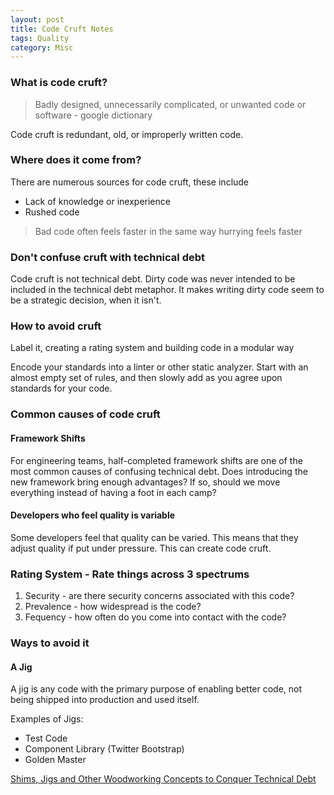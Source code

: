 ```yaml
---
layout: post
title: Code Cruft Notes
tags: Quality 
category: Misc
---
```


### What is code cruft?

> Badly designed, unnecessarily complicated, or unwanted code or software - google dictionary

Code cruft is redundant, old, or improperly written code.

### Where does it come from?

There are numerous sources for code cruft, these include

- Lack of knowledge or inexperience
- Rushed code  

> Bad code often feels faster in the same way hurrying feels faster  		

### Don't confuse cruft with technical debt

Code cruft is not technical debt. Dirty code was never intended to be included in the technical debt metaphor. It makes writing dirty code seem to be a strategic decision, when it isn't.

### How to avoid cruft

Label it, creating a rating system and building code in a modular way		

Encode your standards into a linter or other static analyzer. Start with an almost empty set of rules, and then slowly add as you agree upon standards for your code.  		
 		
### Common causes of code cruft

#### Framework Shifts		
 		
For engineering teams, half-completed framework shifts are one of the most common causes of confusing technical debt. Does introducing the new framework bring enough advantages? If so, should we move everything instead of having a foot in each camp?   		

#### Developers who feel quality is variable

Some developers feel that quality can be varied. This means that they adjust quality if put under pressure. This can create code cruft.
 		
### Rating System - Rate things across 3 spectrums  		
 		
1) Security - are there security concerns associated with this code?  		
2) Prevalence - how widespread is the code?  		
3) Fequency - how often do you come into contact with the code?  		
 		
### Ways to avoid it

#### A Jig		
 		
A jig is any code with the primary purpose of enabling better code, not being shipped into production and used itself. 		
 		
Examples of Jigs:  		
- Test Code  		
- Component Library (Twitter Bootstrap)  		
- Golden Master  		

[Shims, Jigs and Other Woodworking Concepts to Conquer Technical Debt](http://firstround.com/review/shims-jigs-and-other-woodworking-concepts-to-conquer-technical-debt/)  
